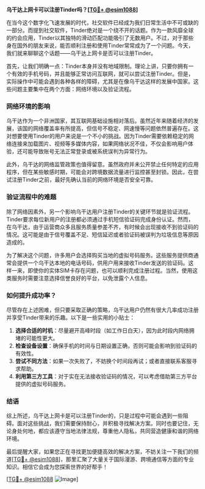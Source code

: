 **乌干达上网卡可以注册Tinder吗？[[TG💪+ @esim1088](https://t.me/s/esim1088)]**

在当今这个数字化飞速发展的时代，社交软件已经成为我们日常生活中不可或缺的一部分。而提到社交软件，Tinder绝对是一个绕不开的话题。作为一款风靡全球的约会应用，Tinder以其独特的滑动匹配功能吸引了无数用户。不过，对于那些身在国外的朋友来说，能否顺利注册和使用Tinder常常成为了一个问题。今天，我们就来聊聊这个话题——乌干达上网卡是否可以注册Tinder。

首先，让我们明确一点：Tinder本身并没有地域限制。理论上讲，只要你拥有一个有效的手机号码，并且能够正常访问互联网，就可以尝试注册Tinder。但是，实际操作中可能会遇到各种各样的障碍，尤其是在像乌干达这样的发展中国家。这些问题主要集中在两个方面：网络环境以及验证流程。

### 网络环境的影响

乌干达作为一个非洲国家，其互联网基础设施相对落后。虽然近年来随着经济的发展，该国的网络覆盖率有所提高，但信号不稳定、网速慢等问题依然普遍存在。这对想要使用Tinder的用户来说是一个不小的挑战。因为Tinder需要依赖稳定的网络连接来加载图片、视频等多媒体内容，如果网络状况不佳，不仅会影响用户体验，还可能导致账号无法正常登录或被系统误判为异常行为。

此外，乌干达的网络监管政策也值得留意。虽然政府并未公开禁止任何特定的应用程序，但在某些敏感时期，可能会对跨境数据流量进行监控甚至封锁。因此，在尝试注册Tinder之前，最好先确认当前的网络环境是否安全可靠。

### 验证流程中的难题

除了网络因素外，另一个影响乌干达用户注册Tinder的关键环节就是验证流程。Tinder要求每位新用户的注册都必须通过手机短信验证码完成身份认证。然而，在乌干达，由于运营商众多且服务质量参差不齐，有时候会出现接收不到验证码的情况。这可能是由于信号覆盖不足、短信延迟或者验证码被误判为垃圾信息等原因造成的。

为了解决这个问题，许多用户会选择购买当地的虚拟号码服务。这些服务提供商通常会提供一个乌干达本地的电话号码，供用户用来接收Tinder发送的验证码。这样一来，即使你的实体SIM卡存在问题，也可以顺利完成注册过程。当然，使用这类服务时需要注意选择信誉良好的平台，以免泄露个人信息。

### 如何提升成功率？

尽管存在上述困难，但只要采取正确的策略，乌干达用户仍然有很大几率成功注册并享受Tinder带来的乐趣。以下是一些实用的小贴士：

1. **选择合适的时机**：尽量避开高峰时段（如工作日白天），因为此时段内网络拥堵的可能性更大。
2. **检查设备设置**：确保手机的时间与日期设置正确，否则可能会影响到验证码的有效性。
3. **尝试不同方法**：如果一次失败了，不妨换个时间段再试；或者直接联系客服寻求帮助。
4. **利用第三方工具**：对于实在无法接收验证码的情况，可以考虑借助第三方平台提供的虚拟号码服务。

### 结语

综上所述，乌干达上网卡是可以注册Tinder的，只是过程中可能会遇到一些阻碍。面对这些挑战，我们需要保持耐心，并积极寻找解决方案。同时也要记住，无论身处何地，都应该遵守当地法律法规，尊重他人隐私，共同营造健康和谐的网络环境。

最后提醒大家，如果您正在寻找更加便捷高效的解决方案，不妨关注一下我们的频道[[TG💪+ @esim1088](https://t.me/s/esim1088)]，那里汇聚了大量关于国际漫游、跨境通信等方面的专业知识。相信它会成为您探索世界的好帮手！

[[TG💪+ @esim1088](https://t.me/s/esim1088) ![Image](https://i.postimg.cc/4NQfJmqS/Snipaste-2025-05-13-00-14-12.png)]